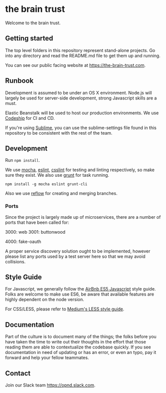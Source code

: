 # the brain trust

Welcome to the brain trust.

## Getting started

The top level folders in this repository represent stand-alone projects.
Go into any directory and read the README.md file to get them up and running.

You can see our public facing website at <https://the-brain-trust.com>.

## Runbook

Development is assumed to be under an OS X environment. Node.js will largely
be used for server-side development, strong Javascript skills are a must.

Elastic Beanstalk will be used to host our production environments. We use
[Codeship](https://codeship.com/) for CI and CD.

If you're using [Sublime](<http://www.sublimetext.com/>), you can use the
sublime-settings file found in this repository to be consistent with the rest of
the team.

## Development

Run `npm install`.

We use [mocha](https://mochajs.org/), [eslint](http://eslint.org/),
[csslint](http://csslint.net/) for testing and linting respectively,
so make sure they exist. We also use [grunt](http://gruntjs.com/) for task
running.

`npm install -g mocha eslint grunt-cli`

Also we use [reflow](https://github.com/reenhanced/gitreflow) for creating and
merging branches.

### Ports
Since the project is largely made up of microservices, there are a number of
ports that have been called for:

3000: web
3001: buttonwood

4000: fake-oauth

A proper service discovery solution ought to be implemented, however please
list any ports used by a test server here so that we may avoid collisions.

## Style Guide

For Javascript, we generally follow the
[AirBnb ES5 Javascript](https://github.com/airbnb/javascript/tree/master/es5)
style guide. Folks are welcome to make use ES6, be aware that available features
are highly dependent on the node version.

For CSS/LESS, please refer to
[Medium's LESS style guide](https://gist.github.com/fat/a47b882eb5f84293c4ed).

## Documentation

Part of the culture is to document many of the things; the folks
before you have taken the time to write out their thoughts in the effort that
those reading them are able to contextualize the codebase quickly. If you see
documentation in need of updating or has an error, or even an typo, pay it
forward and help your fellow teammates.

## Contact

Join our Slack team <https://opnd.slack.com>.
